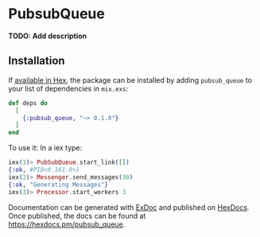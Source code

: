 # PubsubQueue

**TODO: Add description**

## Installation

If [available in Hex](https://hex.pm/docs/publish), the package can be installed
by adding `pubsub_queue` to your list of dependencies in `mix.exs`:

```elixir
def deps do
  [
    {:pubsub_queue, "~> 0.1.0"}
  ]
end
```
To use it:
In a iex type:

```elixir
iex(1)> PubSubQueue.start_link([])
{:ok, #PID<0.161.0>}
iex(2)> Messenger.send_messages(30)
{:ok, "Generating Messages"}
iex(3)> Processor.start_workers 3
```

Documentation can be generated with [ExDoc](https://github.com/elixir-lang/ex_doc)
and published on [HexDocs](https://hexdocs.pm). Once published, the docs can
be found at <https://hexdocs.pm/pubsub_queue>.

